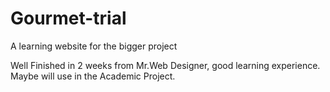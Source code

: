 # Gourmet-trial
A learning website for the bigger project

Well Finished in 2 weeks from Mr.Web Designer, good learning experience. 
Maybe will use in the Academic Project.
